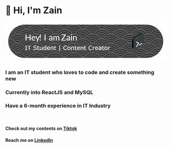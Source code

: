 <h1>👋 Hi, I'm Zain</h1>
<img src="github-header-image.png">

<h3>I am an IT student who loves to code and create something new</h3>
<h3>Currently into ReactJS and MySQL</h3>
<h3>Have a 6-month experience in IT Industry</h3>
<br>
<h4>Check out my contents on <a href="https://www.tiktok.com/@hangzenol">Tiktok</a></h4>
<h4>Reach me on <a href="https://www.linkedin.com/in/zainol-amzar/">LinkedIn</a></h4>
